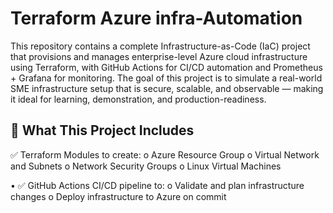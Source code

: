 # **Terraform Azure infra-Automation**

This repository contains a complete Infrastructure-as-Code (IaC) project that provisions and manages enterprise-level Azure cloud infrastructure using Terraform, with GitHub Actions for CI/CD automation and Prometheus + Grafana for monitoring. The goal of this project is to simulate a real-world SME infrastructure setup that is secure, scalable, and observable — making it ideal for learning, demonstration, and production-readiness.

## 🚀 What This Project Includes

✅ Terraform Modules to create:
o	Azure Resource Group
o	Virtual Network and Subnets
o	Network Security Groups
o	Linux Virtual Machines

•	✅ GitHub Actions CI/CD pipeline to:
o	Validate and plan infrastructure changes
o	Deploy infrastructure to Azure on commit
